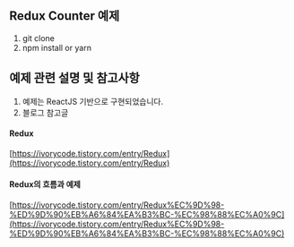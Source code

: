 ## Redux Counter 예제

1. git clone
2. npm install or yarn

## 예제 관련 설명 및 참고사항

1. 예제는 ReactJS 기반으로 구현되었습니다.
2. 블로그 참고글

#### Redux

[https://ivorycode.tistory.com/entry/Redux](https://ivorycode.tistory.com/entry/Redux)

#### Redux의 흐름과 예제

[https://ivorycode.tistory.com/entry/Redux%EC%9D%98-%ED%9D%90%EB%A6%84%EA%B3%BC-%EC%98%88%EC%A0%9C](https://ivorycode.tistory.com/entry/Redux%EC%9D%98-%ED%9D%90%EB%A6%84%EA%B3%BC-%EC%98%88%EC%A0%9C)
